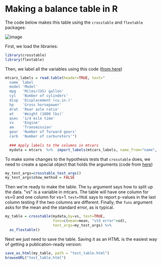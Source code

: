 # Making a balance table in R # 

The code below makes this table using the `crosstable` and `flextable` packages:

![image](https://user-images.githubusercontent.com/6835110/234989855-e004f29d-f8c2-444b-99e3-ec1eec1bd255.png)

First, we load the libraries:
```r
library(crosstable)
library(flextable)
```
Then, we label all the variables using this code ([from here]([url](https://cran.r-project.org/web/packages/crosstable/vignettes/crosstable.html)))

```r
mtcars_labels = read.table(header=TRUE, text="
  name  label
  model 'Model'
  mpg   'Miles/(US) gallon'
  cyl   'Number of cylinders'
  disp  'Displacement (cu.in.)'
  hp    'Gross horsepower'
  drat  'Rear axle ratio'
  wt    'Weight (1000 lbs)'
  qsec  '1/4 mile time'
  vs    'Engine'
  am    'Transmission'
  gear  'Number of forward gears'
  carb  'Number of carburetors'")
  
  ### Apply labels to the columns in mtcars
  mydata = mtcars  %>%  import_labels(mtcars_labels, name_from="name", label_from="label")
  ```
To make some changes to the hypothesis tests that `crosstable` does, we need to create a special object that holds the arguments (code from [here]([url](https://rdrr.io/cran/crosstable/man/crosstable_test_args.html)))
```r
my_test_args=crosstable_test_args()
my_test_args$show_method = FALSE
```
Then we're ready to make the table. The `by` argument says how to split up the data. "vs" is a variable in mtcars. The table will have one column for vs=0 and one column for vs=1. `test=TRUE` says to report p-values in the last column testing if the two columns are different. Finally, the `funs` argument asks for the mean and the standard error, as is typical.
```r
my_table = crosstable(mydata,by=vs, test=TRUE, 
                      funs=c(mean=mean, "std error"=sd),
                      test_args=my_test_args) %>% 
  as_flextable()
```
Next we just need to save the table. Saving it as an HTML is the easiest way of getting a publication-ready version:
```r 
save_as_html(my_table, path = "test_table.html")
browseURL("test_table.html")
```



